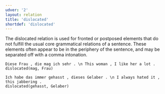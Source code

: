 ```yaml
---
udver: '2'
layout: relation
title: 'dislocated'
shortdef: 'dislocated'
---
```


The dislocated relation is used for fronted or postposed elements that do not fulfill the usual core grammatical relations of a sentence. These elements often appear to be in the periphery of the sentence, and may be separated off with a comma intonation.

~~~ sdparse
Diese Frau , die mag ich sehr . \n This woman , I like her a lot .
dislocated(mag, Frau)
~~~

~~~ sdparse
Ich habe das immer gehasst , dieses Gelaber . \n I always hated it , this jabbering .
dislocated(gehasst, Gelaber)
~~~
<!-- Interlanguage links updated Pá kvě 14 11:09:03 CEST 2021 -->

